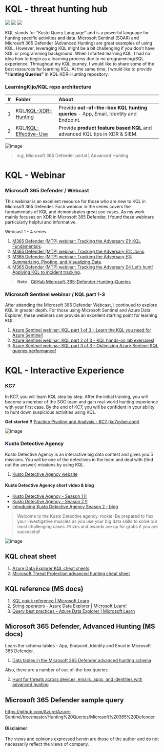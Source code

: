 # KQL - threat hunting hub
<a href="https://learn.microsoft.com/en-us/azure/data-explorer/kusto/query/"><img src="https://img.shields.io/badge/Azure-KQL-00B2FF.svg?logo=microsoftazure&style=popout"></a>
<a href="https://learn.microsoft.com/en-us/azure/data-explorer/kusto/query/"><img src="https://img.shields.io/badge/Azure%20Data%20Explorer-%230078D4.svg?&style=popout&logo=azure%20data%20explorer&logoColor=white"/></a>
<a href="https://www.linkedin.com/in/kijo-niimura/"><img src="https://img.shields.io/badge/-Linkedin-0077B5.svg?logo=linkedin&style=popout"></a>

KQL stands for "Kusto Query Language" and is a powerful language for hunting specific activities and data. Microsoft Sentinel (SOAR) and Microsoft 365 Defender (Advanced Hunting) are great examples of using KQL. However, leveraging KQL might be a bit challenging if you don't have SQL or programming background. When I started learning KQL, I had no idea how to begin as a learning process due to no programming/SQL experience. Throughout my KQL journey, I would like to share some of the best resources for learning KQL. At the same time, I would like to provide **"Hunting Queries"** in KQL-XDR-Hunting repository.

### LearningKijo/KQL repo architecture

| # | Folder | About |
|:---|:---|:---|
|1 |KQL/[KQL-XDR-Hunting](https://github.com/LearningKijo/KQL/tree/main/KQL-XDR-Hunting)| Provide **out-of-the-box KQL hunting queries** - App, Email, Identity and Endpoint. |
|2 |KQL/[KQL-Effective-Use](https://github.com/LearningKijo/KQL/tree/main/KQL-Effective-Use)| Provide **product feature based KQL** and advanced KQL tips in XDR & SIEM. |

![image](https://user-images.githubusercontent.com/120234772/216594925-eb0c7249-0ac1-426e-bab8-539f50eafbe0.png)
> e.g. Microsoft 365 Defender portal | Advanced Hunting  

# KQL - Webinar 
### Microsoft 365 Defender / Webcast 
This webinar is an excellent resource for those who are new to KQL in Microsoft 365 Defender. Each webinar in the series covers the fundamentals of KQL and demonstrates great use cases. As my work mainly focuses on XDR in Microsoft 365 Defender, I found these webinars particularly helpful and informative.

Webcast 1 - 4 series 
1. [M365 Defender (MTP) webinar: Tracking the Adversary E1: KQL Fundamentals](https://www.youtube.com/watch?v=0D9TkGjeJwM).
2. [M365 Defender (MTP) webinar: Tracking the Adversary E2: Joins](https://www.youtube.com/watch?v=LMrO6K5TWOU).
3. [M365 Defender (MTP) webinar: Tracking the Adversary E3: Summarizing, Pivoting, and Visualizing Data](https://www.youtube.com/watch?v=UKnk9U1NH6Y).
4. [M365 Defender (MTP) webinar: Tracking the Adversary E4 Let’s hunt! Applying KQL to incident tracking](https://www.youtube.com/watch?v=2EUxOc_LNd8&list=RDCMUCGTUbqE3SJiLgtvWjIkSQuQ&index=3). <br>

> **Note** : [GitHub Microsoft-365-Defender-Hunting-Queries](https://github.com/microsoft/Microsoft-365-Defender-Hunting-Queries/tree/master/Webcasts/TrackingTheAdversary)

### Microsoft Sentinel webinar / KQL part 1-3 
After attending the Microsoft 365 Defender Webcast, I continued to explore KQL in greater depth. For those using Microsoft Sentinel and Azure Data Explorer, these webinars can provide an excellent starting point for learning KQL.

1. [Azure Sentinel webinar: KQL part 1 of 3 - Learn the KQL you need for Azure Sentinel!](https://www.youtube.com/watch?v=EDCBLULjtCM)
2. [Azure Sentinel webinar: KQL part 2 of 3 - KQL hands-on lab exercises!](https://www.youtube.com/watch?v=YKD_OFLMpf8)
3. [Azure Sentinel webinar: KQL part 3 of 3 - Optimizing Azure Sentinel KQL queries performance!](https://www.youtube.com/watch?v=jN1Cz0JcLYU)

# KQL - Interactive Experience
### KC7 
In KC7, you will learn KQL step by step. After the initial training, you will become a member of the SOC team and gain real-world hunting experience with your first case. By the end of KC7, you will be confident in your ability to hunt down suspicious activities using KQL.

**Get started !!**
[Practice Pivoting and Analysis - KC7 (kc7cyber.com)](https://kc7cyber.com/modules/practice-pivoting-and-analysis/)

![image](https://user-images.githubusercontent.com/120234772/225783624-91b8c734-fb39-4a92-9997-8451b3c9e5ba.png)


### Kusto Detective Agency
Kusto Detective Agency is an interactive big data contest and gives you 5 missions. You will be one of the detectives in the team and deal with (find out the answer) missions by using KQL.
1. [Kusto Detective Agency website](https://detective.kusto.io/)

#### Kusto Detective Agency short video & blog
- [Kusto Detective Agency - Season 1 !!](https://www.youtube.com/watch?v=BaW0qsxxYRc)
- [Kusto Detective Agency - Season 2 !!](https://www.youtube.com/watch?v=unftp2cQTsg)
- [Introducing Kusto Detective Agency Season 2 - blog](https://techcommunity.microsoft.com/t5/azure-data-explorer-blog/introducing-kusto-detective-agency-season-2-bigger-better-and/ba-p/3829614)
> Welcome to the Kusto Detective agency, rookie!  Be prepared to flex your investigative muscles as you use your big data skills to solve our most challenging cases.  Prizes and awards are up for grabs if you are successful!

![image](https://github.com/LearningKijo/KQL/assets/120234772/8aaf1399-0e83-4e57-a82a-49587f68a032)


## KQL cheat sheet
1. [Azure Data Explorer KQL cheat sheets](https://techcommunity.microsoft.com/t5/azure-data-explorer-blog/azure-data-explorer-kql-cheat-sheets/ba-p/1057404)
2. [Microsoft Threat Protection advanced hunting cheat sheet](https://techcommunity.microsoft.com/t5/microsoft-365-defender-blog/microsoft-threat-protection-advanced-hunting-cheat-sheet/ba-p/1505100) 

## KQL reference (MS docs)
1. [KQL quick reference | Microsoft Learn](https://learn.microsoft.com/en-us/azure/data-explorer/kql-quick-reference)
2. [String operators - Azure Data Explorer | Microsoft Learn!](https://learn.microsoft.com/en-us/azure/data-explorer/kusto/query/datatypes-string-operators)
3. [Query best practices - Azure Data Explorer | Microsoft Learn](https://learn.microsoft.com/en-us/azure/data-explorer/kql-quick-reference)

## Microsoft 365 Defender, Advanced Hunting (MS docs)
Learn the schema tables - App, Endpoint, Identity and Email in Microsoft 365 Defender.
1. [Data tables in the Microsoft 365 Defender advanced hunting schema](https://learn.microsoft.com/en-us/microsoft-365/security/defender/advanced-hunting-schema-tables?view=o365-worldwide)<br>

Also, there are a number of out-of-the-box queries.<br>

2. [Hunt for threats across devices, emails, apps, and identities with advanced hunting](https://learn.microsoft.com/en-us/microsoft-365/security/defender/advanced-hunting-query-emails-devices?view=o365-worldwide)

## Microsoft 365 Defender sample query
https://github.com/Azure/Azure-Sentinel/tree/master/Hunting%20Queries/Microsoft%20365%20Defender

#### Disclaimer
The views and opinions expressed herein are those of the author and do not necessarily reflect the views of company.

